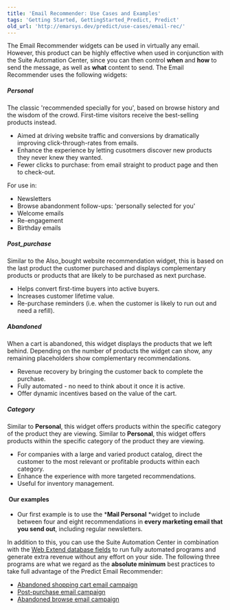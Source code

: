 ```yaml
---
title: 'Email Recommender: Use Cases and Examples'
tags: 'Getting Started, GettingStarted_Predict, Predict'
old_url: 'http://emarsys.dev/predict/use-cases/email-rec/'
---
```


The Email Recommender widgets can be used in virtually any email. However, this product can be highly effective when used in conjunction with the Suite Automation Center, since you can then control **when** and **how** to send the message, as well as **what** content to send. The Email Recommender uses the following widgets:

##### Personal

 The classic 'recommended specially for you', based on browse history and the wisdom of the crowd. First-time visitors receive the best-selling products instead.

- Aimed at driving website traffic and conversions by dramatically improving click-through-rates from emails.
- Enhance the experience by letting cusotmers discover new products they never knew they wanted.
- Fewer clicks to purchase: from email straight to product page and then to check-out.

 For use in:

- Newsletters
- Browse abandonment follow-ups: 'personally selected for you'
- Welcome emails
- Re-engagement
- Birthday emails

##### Post_purchase

 Similar to the Also_bought website recommendation widget, this is based on the last product the customer purchased and displays complementary products or products that are likely to be purchased as next purchase.

- Helps convert first-time buyers into active buyers.
- Increases customer lifetime value.
- Re-purchase reminders (i.e. when the customer is likely to run out and need a refill).

##### Abandoned

 When a cart is abandoned, this widget displays the products that we left behind. Depending on the number of products the widget can show, any remaining placeholders show complementary recommendations.

- Revenue recovery by bringing the customer back to complete the purchase.
- Fully automated - no need to think about it once it is active.
- Offer dynamic incentives based on the value of the cart.

##### Category

 Similar to **Personal**, this widget offers products within the specific category of the product they are viewing. Similar to **Personal**, this widget offers products within the specific category of the product they are viewing.

- For companies with a large and varied product catalog, direct the customer to the most relevant or profitable products within each category.
- Enhance the experience with more targeted recommendations.
- Useful for inventory management.

####  Our examples

- Our first example is to use the ***Mail Personal** *widget to include between four and eight recommendations in **every marketing email that you send out**, including regular newsletters.

 In addition to this, you can use the Suite Automation Center in combination with the [Web Extend database fields](http://emarsys.dev/getstarted/first-steps/web-extend/web-extend-fields/ "The Web Extend Fields in Suite") to run fully automated programs and generate extra revenue without any effort on your side. The following three programs are what we regard as the **absolute minimum** best practices to take full advantage of the Predict Email Recommender:

- [Abandoned shopping cart email campaign](/Getting%20Started/email-abandoned.md "Example 1: Abandoned Cart Campaign")
- [Post-purchase email campaign](/Getting%20Started/email-purchase.md "Example 2: Post-Purchase Campaign")
- [Abandoned browse email campaign](/Getting%20Started/email-personal.md "Example 3: Abandoned Browse Campaign")